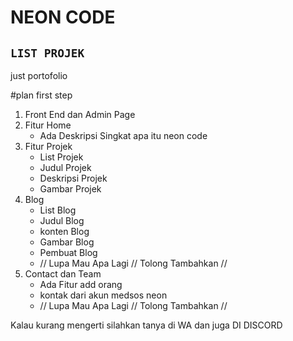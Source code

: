 # NEON CODE

## `LIST PROJEK`
just portofolio

#plan first step 
1. Front End dan Admin Page
2. Fitur Home
    * Ada Deskripsi Singkat apa itu neon code
3. Fitur Projek
    * List Projek
    * Judul Projek
    * Deskripsi Projek
    * Gambar Projek
4. Blog
    * List Blog
    * Judul Blog
    * konten Blog
    * Gambar Blog
    * Pembuat Blog 
    * // Lupa Mau Apa Lagi // Tolong Tambahkan //
5. Contact dan Team
    * Ada Fitur add orang
    * kontak dari akun medsos neon 
    * // Lupa Mau Apa Lagi // Tolong Tambahkan //

Kalau kurang mengerti silahkan tanya di WA dan juga DI DISCORD
